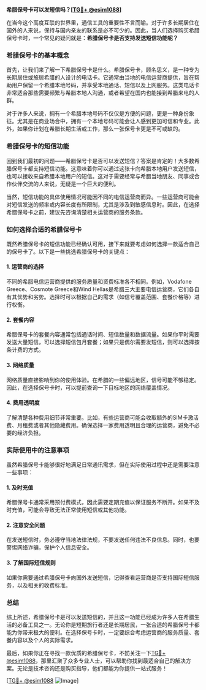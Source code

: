 **希腊保号卡可以发短信吗？[[TG💪+ @esim1088](https://t.me/s/esim1088)]**

在当今这个高度互联的世界里，通信工具的重要性不言而喻。对于许多长期居住在国外的人来说，保持与国内亲友的联系是必不可少的。因此，当人们选择购买希腊保号卡时，一个常见的疑问就是：**希腊保号卡是否支持发送短信功能呢？**

### 希腊保号卡的基本概念

首先，让我们来了解一下希腊保号卡是什么。希腊保号卡，顾名思义，是一种专为长期居住或旅居希腊的人设计的电话卡。它通常由当地的电信运营商提供，旨在帮助用户保留一个希腊本地号码，并享受本地通话、短信以及上网服务。这类电话卡非常适合那些需要频繁与希腊本地人沟通，或者希望在国内也能接到希腊来电的人群。

对于许多人来说，拥有一个希腊本地号码不仅仅是方便的问题，更是一种身份象征。尤其是在商业场合中，拥有一个本地号码可能会让人感到更加可信和专业。此外，如果你计划在希腊长期生活或工作，那么一张保号卡更是不可或缺的。

### 希腊保号卡的短信功能

回到我们最初的问题——希腊保号卡是否可以发送短信？答案是肯定的！大多数希腊保号卡都支持短信功能。这意味着你可以通过这张卡向希腊本地用户发送短信，也可以接收来自希腊本地用户的短信。这对于需要经常与希腊当地朋友、同事或合作伙伴交流的人来说，无疑是一个巨大的便利。

当然，短信功能的具体使用情况可能因不同的电信运营商而异。一些运营商可能会对短信发送的频率或内容长度有所限制，尤其是涉及到敏感信息时。因此，在选择希腊保号卡之前，建议先咨询清楚相关运营商的服务条款。

### 如何选择合适的希腊保号卡

既然希腊保号卡的短信功能已经确认可用，接下来就要考虑如何选择一款适合自己的保号卡了。以下是一些挑选希腊保号卡的关键点：

#### 1. **运营商的选择**
   不同的希腊电信运营商提供的服务质量和资费标准各不相同。例如，Vodafone Greece、Cosmote Greece和Wind Hellas是希腊三大主要电信运营商，它们各自有其优势和劣势。选择时可以根据自己的需求（如信号覆盖范围、套餐价格等）进行权衡。

#### 2. **套餐内容**
   希腊保号卡的套餐内容通常包括通话时间、短信数量和数据流量。如果你平时需要发送大量短信，可以选择短信包月套餐；如果只是偶尔需要发短信，则可以选择按条计费的方式。

#### 3. **网络质量**
   网络质量直接影响到你的使用体验。在希腊的一些偏远地区，信号可能不够稳定。因此，在选择保号卡时，可以提前查询一下目标地区的网络覆盖情况。

#### 4. **费用透明度**
   了解清楚各种费用细节非常重要。比如，有些运营商可能会收取额外的SIM卡激活费、月租费或者其他隐藏费用。确保选择一家费用透明且合理的运营商，避免不必要的经济负担。

### 实际使用中的注意事项

虽然希腊保号卡能够很好地满足日常通讯需求，但在实际使用过程中还是需要注意一些事项：

#### 1. **及时充值**
   希腊保号卡通常采用预付费模式，因此需要定期充值以保证服务不断开。如果不及时充值，可能会导致无法正常使用短信或其他功能。

#### 2. **注意安全问题**
   在发送短信时，务必遵守当地法律法规，不要发送任何违法不良信息。同时，也要警惕网络诈骗，保护个人信息安全。

#### 3. **了解国际短信规则**
   如果你需要通过希腊保号卡向国外发送短信，记得查看运营商是否支持国际短信服务，以及相关的收费标准。

### 总结

综上所述，希腊保号卡是可以发送短信的，并且这一功能已经成为许多人在希腊生活的必备工具之一。无论你是短期旅行者还是长期居民，一张合适的希腊保号卡都能为你带来极大的便利。在选择保号卡时，一定要综合考虑运营商的服务质量、套餐内容以及个人的实际需求。

最后，如果你正在寻找一款优质的希腊保号卡，不妨关注一下[TG💪+ @esim1088](https://t.me/s/esim1088)，那里汇聚了众多专业人士，可以帮助你找到最适合自己的解决方案。无论是技术咨询还是购买指导，他们都能为你提供一站式服务！

[[TG💪+ @esim1088](https://t.me/s/esim1088) ![Image](https://i.postimg.cc/4NQfJmqS/Snipaste-2025-05-13-00-14-12.png)]
